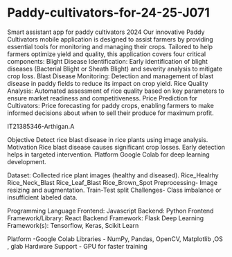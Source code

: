 # Paddy-cultivators-for-24-25-J071
Smart assistant app for paddy cultivators 2024
 Our innovative Paddy Cultivators mobile application is designed to assist 
farmers by providing essential tools for monitoring and managing their crops. 
Tailored to help farmers optimize yield and quality, this application covers four 
critical components:
Blight Disease Identification: Early identification of blight diseases 
       (Bacterial Blight or Sheath Blight) and severity analysis to mitigate crop loss.
Blast Disease Monitoring: Detection and management of blast disease in paddy fields to 
        reduce its impact on crop yield.
Rice Quality Analysis: Automated assessment of rice quality based on key parameters to 
        ensure market readiness and competitiveness.
Price Prediction for Cultivators: Price forecasting for paddy crops, enabling farmers to 
        make informed decisions about when to sell their produce for maximum profit.
        
IT21385346-Arthigan.A

 Objective 
 Detect rice blast disease in rice plants using image analysis.
Motivation
Rice blast disease causes significant crop losses.
Early detection helps in targeted intervention.
Platform
Google Colab for deep learning development.


Dataset: Collected rice plant images (healthy and diseased). 
 Rice_Healrhy
 Rice_Neck_Blast
 Rice_Leaf_Blast
 Rice_Brown_Spot
Preprocessing-
Image resizing and augmentation.
Train-Test split
Challenges- Class imbalance or insufficient labeled data.


Programming Language
Frontend: Javascript
Backend: Python
Frontend Framework/Library: React
Backend Framework: Flask
Deep Learning Framework(s):  Tensorflow, Keras, Scikit Learn

Platform         -Google Colab
Libraries        - NumPy, Pandas, OpenCV, Matplotlib ,OS , glab
Hardware Support      -   GPU for faster training
